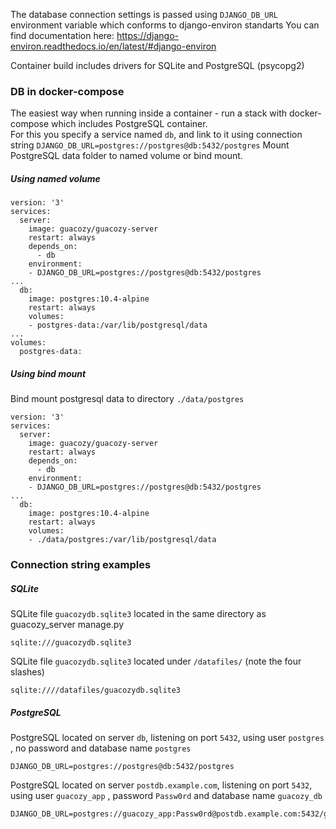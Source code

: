 The database connection settings  is passed using `DJANGO_DB_URL` environment variable which conforms to django-environ standarts 
You can find documentation here: https://django-environ.readthedocs.io/en/latest/#django-environ

Container build includes drivers for SQLite and PostgreSQL (psycopg2)

### DB in docker-compose
The easiest way when running inside a container - run a stack with docker-compose which includes PostgreSQL container.  
For this you specify a service named `db`, and link to it using connection string  `DJANGO_DB_URL=postgres://postgres@db:5432/postgres`
Mount PostgreSQL data folder to named  volume or bind mount.

##### Using named volume
```
version: '3'
services:
  server:
    image: guacozy/guacozy-server
    restart: always
    depends_on:
      - db
    environment:
    - DJANGO_DB_URL=postgres://postgres@db:5432/postgres
...
  db:
    image: postgres:10.4-alpine
    restart: always
    volumes:
    - postgres-data:/var/lib/postgresql/data
...
volumes:
  postgres-data:
```

##### Using bind mount
Bind mount postgresql data to directory `./data/postgres`
```
version: '3'
services:
  server:
    image: guacozy/guacozy-server
    restart: always
    depends_on:
      - db
    environment:
    - DJANGO_DB_URL=postgres://postgres@db:5432/postgres
...
  db:
    image: postgres:10.4-alpine
    restart: always
    volumes:
    - ./data/postgres:/var/lib/postgresql/data
```

### Connection string examples
##### SQLite
SQLite file `guacozydb.sqlite3` located in the same directory as guacozy_server manage.py
```
sqlite:///guacozydb.sqlite3
```

SQLite file `guacozydb.sqlite3` located under `/datafiles/` (note the four slashes)
```
sqlite:////datafiles/guacozydb.sqlite3
```
##### PostgreSQL
PostgreSQL located on server `db`, listening on port `5432`, using user `postgres` , no password and database name `postgres` 
```
DJANGO_DB_URL=postgres://postgres@db:5432/postgres
```

PostgreSQL located on server `postdb.example.com`, listening on port `5432`, using user `guacozy_app` , password `Passw0rd` and database name `guacozy_db` 
```
DJANGO_DB_URL=postgres://guacozy_app:Passw0rd@postdb.example.com:5432/guacozy_db
```
